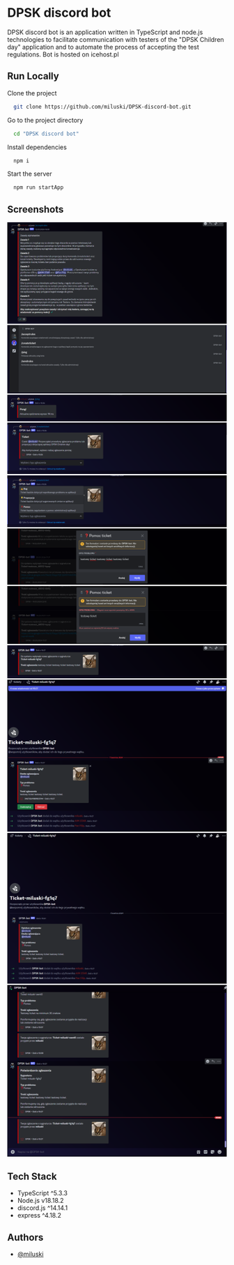 
# DPSK discord bot

DPSK discord bot is an application written in TypeScript and node.js technologies
to facilitate communication with testers of the "DPSK Children day" application and to automate the process of accepting the test regulations. Bot is hosted on icehost.pl




## Run Locally

Clone the project

```bash
  git clone https://github.com/miluski/DPSK-discord-bot.git
```

Go to the project directory

```bash
  cd "DPSK discord bot"
```

Install dependencies

```bash
  npm i
```

Start the server

```bash
  npm run startApp
```


## Screenshots

![App Screenshot](https://github.com/miluski/DPSK-discord-bot/blob/main/img/Zrzut%20ekranu%202024-04-07%20102423.png)
![App Screenshot](https://github.com/miluski/DPSK-discord-bot/blob/main/img/Zrzut%20ekranu%202024-04-07%20102554.png)
![App Screenshot](https://github.com/miluski/DPSK-discord-bot/blob/main/img/Zrzut%20ekranu%202024-04-07%20102610.png)
![App Screenshot](https://github.com/miluski/DPSK-discord-bot/blob/main/img/Zrzut%20ekranu%202024-04-07%20102624.png)
![App Screenshot](https://github.com/miluski/DPSK-discord-bot/blob/main/img/Zrzut%20ekranu%202024-04-07%20102630.png)
![App Screenshot](https://github.com/miluski/DPSK-discord-bot/blob/main/img/Zrzut%20ekranu%202024-04-07%20102655.png)
![App Screenshot](https://github.com/miluski/DPSK-discord-bot/blob/main/img/Zrzut%20ekranu%202024-04-07%20102705.png)
![App Screenshot](https://github.com/miluski/DPSK-discord-bot/blob/main/img/Zrzut%20ekranu%202024-04-07%20102714.png)
![App Screenshot](https://github.com/miluski/DPSK-discord-bot/blob/main/img/Zrzut%20ekranu%202024-04-07%20102722.png)
![App Screenshot](https://github.com/miluski/DPSK-discord-bot/blob/main/img/Zrzut%20ekranu%202024-04-07%20102735.png)
![App Screenshot](https://github.com/miluski/DPSK-discord-bot/blob/main/img/Zrzut%20ekranu%202024-04-07%20102746.png)

## Tech Stack

- TypeScript ^5.3.3
- Node.js v18.18.2
- discord.js ^14.14.1
- express ^4.18.2


## Authors

- [@miluski](https://www.github.com/miluski)

